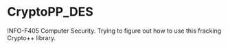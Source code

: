 CryptoPP_DES
============

INFO-F405 Computer Security. Trying to figure out how to use this fracking Crypto++ library.
